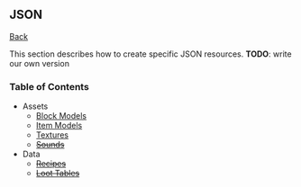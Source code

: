 ## JSON
[Back](/README.md)

This section describes how to create specific JSON resources. **TODO**: write our own version

### Table of Contents
* Assets
	* [Block Models](block.md)
	* [Item Models](item.md)
	* [Textures](textures.md)
	* ~~[Sounds](sounds.md)~~
* Data
	* ~~[Recipes](recipes.md)~~
	* ~~[Loot Tables](loot.md)~~
